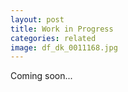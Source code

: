 ```yaml
---
layout: post
title: Work in Progress
categories: related
image: df_dk_0011168.jpg
---
```


Coming soon...
